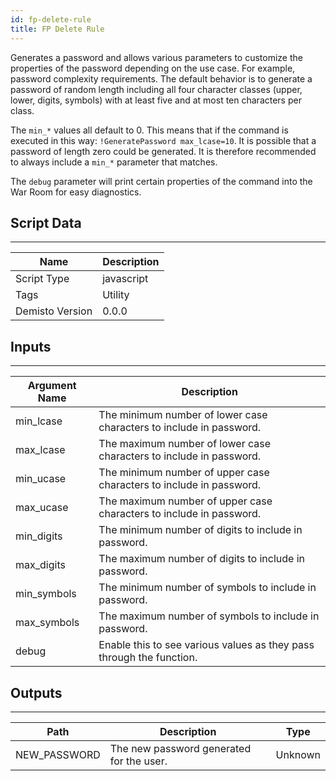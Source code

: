 ```yaml
---
id: fp-delete-rule
title: FP Delete Rule
---
```


Generates a password and allows various parameters to customize the properties of the password depending on the use case. For example, password complexity requirements.  The default behavior is to generate a password of  random length including all four character classes (upper, lower, digits, symbols) with at least five and at most ten characters per class. 

The `min_*` values all default to 0. This means that if the command is executed in this way:
`!GeneratePassword max_lcase=10`.
It is possible that a password of length zero could be generated. It is therefore recommended to always include a `min_*` parameter that matches. 

The `debug` parameter will print certain properties of the command into the War Room for easy diagnostics.

## Script Data
---

| **Name** | **Description** |
| --- | --- |
| Script Type | javascript |
| Tags | Utility |
| Demisto Version | 0.0.0 |

## Inputs
---

| **Argument Name** | **Description** |
| --- | --- |
| min_lcase | The minimum number of lower case characters to include in password. |
| max_lcase | The maximum number of lower case characters to include in password. |
| min_ucase | The minimum number of upper case characters to include in password. |
| max_ucase | The maximum number of upper case characters to include in password. |
| min_digits | The minimum number of digits to include in password. |
| max_digits | The maximum number of digits to include in password. |
| min_symbols | The minimum number of symbols to include in password. |
| max_symbols | The maximum number of symbols to include in password. |
| debug | Enable this to see various values as they pass through the function. |

## Outputs
---

| **Path** | **Description** | **Type** |
| --- | --- | --- |
| NEW_PASSWORD | The new password generated for the user. | Unknown |
